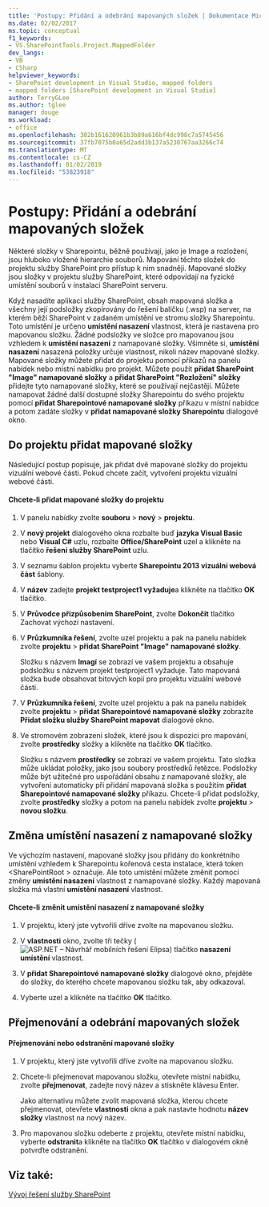 ```yaml
---
title: 'Postupy: Přidání a odebrání mapovaných složek | Dokumentace Microsoftu'
ms.date: 02/02/2017
ms.topic: conceptual
f1_keywords:
- VS.SharePointTools.Project.MappedFolder
dev_langs:
- VB
- CSharp
helpviewer_keywords:
- SharePoint development in Visual Studio, mapped folders
- mapped folders [SharePoint development in Visual Studio]
author: TerryGLee
ms.author: tglee
manager: douge
ms.workload:
- office
ms.openlocfilehash: 302b161620961b3b89a616bf4dc998c7a5745456
ms.sourcegitcommit: 37fb7075b0a65d2add3b137a5230767aa3266c74
ms.translationtype: MT
ms.contentlocale: cs-CZ
ms.lasthandoff: 01/02/2019
ms.locfileid: "53823918"
---
```

# <a name="how-to-add-and-remove-mapped-folders"></a>Postupy: Přidání a odebrání mapovaných složek
  Některé složky v Sharepointu, běžně používají, jako je Image a rozložení, jsou hluboko vložené hierarchie souborů. Mapování těchto složek do projektu služby SharePoint pro přístup k nim snadněji. Mapované složky jsou složky v projektu služby SharePoint, které odpovídají na fyzické umístění souborů v instalaci SharePoint serveru.  
  
 Když nasadíte aplikaci služby SharePoint, obsah mapovaná složka a všechny její podsložky zkopírovány do řešení balíčku (.wsp) na server, na kterém běží SharePoint v zadaném umístění ve stromu složky Sharepointu. Toto umístění je určeno **umístění nasazení** vlastnost, která je nastavena pro mapovanou složku. Žádné podsložky ve složce pro mapovanou jsou vzhledem k **umístění nasazení** z namapované složky. Všimněte si, **umístění nasazení** nasazená položky určuje vlastnost, nikoli název mapované složky.  
 Mapované složky můžete přidat do projektu pomocí příkazů na panelu nabídek nebo místní nabídku pro projekt. Můžete použít **přidat SharePoint "Image" namapované složky** a **přidat SharePoint "Rozložení" složky** přidejte tyto namapované složky, které se používají nejčastěji. Můžete namapovat žádné další dostupné složky Sharepointu do svého projektu pomocí **přidat Sharepointové namapované složky** příkazu v místní nabídce a potom zadáte složky v **přidat namapované složky Sharepointu** dialogové okno.  
  
## <a name="add-mapped-folders-to-a-project"></a>Do projektu přidat mapované složky  
 Následující postup popisuje, jak přidat dvě mapované složky do projektu vizuální webové části. Pokud chcete začít, vytvoření projektu vizuální webové části.  
  
#### <a name="to-add-mapped-folders-to-a-project"></a>Chcete-li přidat mapované složky do projektu  
  
1.  V panelu nabídky zvolte **souboru** > **nový** > **projektu**.  
  
2.  V **nový projekt** dialogového okna rozbalte buď **jazyka Visual Basic** nebo **Visual C#**  uzlu, rozbalte **Office/SharePoint** uzel a klikněte na tlačítko **řešení služby SharePoint** uzlu.  
  
3.  V seznamu šablon projektu vyberte **Sharepointu 2013 vizuální webová část** šablony.  
  
4.  V **název** zadejte **projekt testproject1 vyžaduje**a klikněte na tlačítko **OK** tlačítko.  
  
5.  V **Průvodce přizpůsobením SharePoint**, zvolte **Dokončit** tlačítko Zachovat výchozí nastavení.  
  
6.  V **Průzkumníka řešení**, zvolte uzel projektu a pak na panelu nabídek zvolte **projektu** > **přidat SharePoint "Image" namapované složky**.  
  
     Složku s názvem **Imagí** se zobrazí ve vašem projektu a obsahuje podsložku s názvem projekt testproject1 vyžaduje. Tato mapovaná složka bude obsahovat bitových kopií pro projektu vizuální webové části.  
  
7.  V **Průzkumníka řešení**, zvolte uzel projektu a pak na panelu nabídek zvolte **projektu** > **přidat Sharepointové namapované složky** zobrazíte  **Přidat složku služby SharePoint mapovat** dialogové okno.  
  
8.  Ve stromovém zobrazení složek, které jsou k dispozici pro mapování, zvolte **prostředky** složky a klikněte na tlačítko **OK** tlačítko.  
  
     Složku s názvem **prostředky** se zobrazí ve vašem projektu. Tato složka může ukládat položky, jako jsou soubory prostředků řetězce. Podsložky může být užitečné pro uspořádání obsahu z namapované složky, ale vytvoření automaticky při přidání mapovaná složka s použitím **přidat Sharepointové namapované složky** příkazu. Chcete-li přidat podsložky, zvolte **prostředky** složky a potom na panelu nabídek zvolte **projektu** > **novou složku**.  
  
## <a name="change-the-deployment-location-of-a-mapped-folder"></a>Změna umístění nasazení z namapované složky  
 Ve výchozím nastavení, mapované složky jsou přidány do konkrétního umístění vzhledem k Sharepointu kořenová cesta instalace, která token \<SharePointRoot > označuje. Ale toto umístění můžete změnit pomocí změny **umístění nasazení** vlastnost z namapované složky. Každý mapovaná složka má vlastní **umístění nasazení** vlastnost.  
  
#### <a name="to-change-the-deployment-location-of-a-mapped-folder"></a>Chcete-li změnit umístění nasazení z namapované složky  
  
1.  V projektu, který jste vytvořili dříve zvolte na mapovanou složku.  
  
2.  V **vlastnosti** okno, zvolte tři tečky (![ASP.NET – Návrhář mobilních řešení Elipsa](../sharepoint/media/mwellipsis.gif "elipsa ASP.NET – Návrhář mobilních řešení")) tlačítko **nasazení umístění** vlastnost.  
  
3.  V **přidat Sharepointové namapované složky** dialogové okno, přejděte do složky, do kterého chcete mapovanou složku tak, aby odkazoval.  
  
4.  Vyberte uzel a klikněte na tlačítko **OK** tlačítko.  
  
## <a name="rename-or-remove-mapped-folders"></a>Přejmenování a odebrání mapovaných složek  
  
#### <a name="to-rename-or-remove-a-mapped-folder"></a>Přejmenování nebo odstranění mapované složky  
  
1.  V projektu, který jste vytvořili dříve zvolte na mapovanou složku.  
  
2.  Chcete-li přejmenovat mapovanou složku, otevřete místní nabídku, zvolte **přejmenovat**, zadejte nový název a stiskněte klávesu Enter.  
  
     Jako alternativu můžete zvolit mapovaná složka, kterou chcete přejmenovat, otevřete **vlastnosti** okna a pak nastavte hodnotu **název složky** vlastnost na nový název.  
  
3.  Pro mapovanou složku odeberte z projektu, otevřete místní nabídku, vyberte **odstranit**a klikněte na tlačítko **OK** tlačítko v dialogovém okně potvrďte odstranění.  
  
## <a name="see-also"></a>Viz také:
 [Vývoj řešení služby SharePoint](../sharepoint/developing-sharepoint-solutions.md)  
